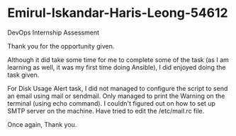 # Emirul-Iskandar-Haris-Leong-54612

DevOps Internship Assessment

Thank you for the opportunity given. 

Although it did take some time for me to complete some of the task (as I am learning as well, it was my first time doing Ansible), I did enjoyed doing the task given.

For Disk Usage Alert task, I did not managed to configure the script to send an email using mail or sendmail. Only managed to print the Warning on the terminal (using echo command).
I couldn't figured out on how to set up SMTP server on the machine. Have tried to edit the /etc/mail.rc file.

Once again, Thank you.
